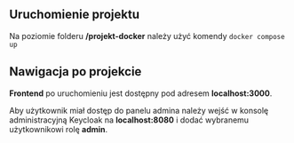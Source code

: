 ## Uruchomienie projektu
Na poziomie folderu **/projekt-docker** należy użyć komendy ``docker compose up``

## Nawigacja po projekcie
**Frontend** po uruchomieniu jest dostępny pod adresem **localhost:3000**.

Aby użytkownik miał dostęp do panelu admina należy wejść w konsolę administracyjną Keycloak na **localhost:8080** i dodać wybranemu użytkownikowi rolę **admin**.